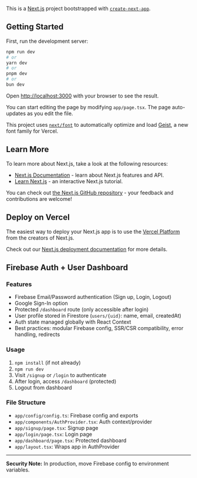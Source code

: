 This is a [Next.js](https://nextjs.org) project bootstrapped with [`create-next-app`](https://nextjs.org/docs/app/api-reference/cli/create-next-app).

## Getting Started

First, run the development server:

```bash
npm run dev
# or
yarn dev
# or
pnpm dev
# or
bun dev
```

Open [http://localhost:3000](http://localhost:3000) with your browser to see the result.

You can start editing the page by modifying `app/page.tsx`. The page auto-updates as you edit the file.

This project uses [`next/font`](https://nextjs.org/docs/app/building-your-application/optimizing/fonts) to automatically optimize and load [Geist](https://vercel.com/font), a new font family for Vercel.

## Learn More

To learn more about Next.js, take a look at the following resources:

- [Next.js Documentation](https://nextjs.org/docs) - learn about Next.js features and API.
- [Learn Next.js](https://nextjs.org/learn) - an interactive Next.js tutorial.

You can check out [the Next.js GitHub repository](https://github.com/vercel/next.js) - your feedback and contributions are welcome!

## Deploy on Vercel

The easiest way to deploy your Next.js app is to use the [Vercel Platform](https://vercel.com/new?utm_medium=default-template&filter=next.js&utm_source=create-next-app&utm_campaign=create-next-app-readme) from the creators of Next.js.

Check out our [Next.js deployment documentation](https://nextjs.org/docs/app/building-your-application/deploying) for more details.

## Firebase Auth + User Dashboard

### Features
- Firebase Email/Password authentication (Sign up, Login, Logout)
- Google Sign-In option
- Protected `/dashboard` route (only accessible after login)
- User profile stored in Firestore (`users/{uid}`: name, email, createdAt)
- Auth state managed globally with React Context
- Best practices: modular Firebase config, SSR/CSR compatibility, error handling, redirects

### Usage
1. `npm install` (if not already)
2. `npm run dev`
3. Visit `/signup` or `/login` to authenticate
4. After login, access `/dashboard` (protected)
5. Logout from dashboard

### File Structure
- `app/config/config.ts`: Firebase config and exports
- `app/components/AuthProvider.tsx`: Auth context/provider
- `app/signup/page.tsx`: Signup page
- `app/login/page.tsx`: Login page
- `app/dashboard/page.tsx`: Protected dashboard
- `app/layout.tsx`: Wraps app in AuthProvider

---

**Security Note:** In production, move Firebase config to environment variables.
